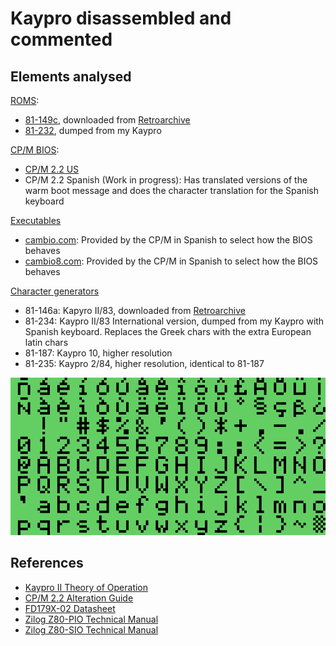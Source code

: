 # Kaypro disassembled and commented

## Elements analysed

[ROMS](rom):

- [81-149c](81-149c.s), downloaded from [Retroarchive](http://www.retroarchive.org/maslin/disks/roms/index.html)
- [81-232](81-232.s), dumped from my Kaypro

[CP/M BIOS](bios):

- [CP/M 2.2 US](bios/bios_us.us)
- CP/M 2.2 Spanish (Work in progress): Has translated versions of the warm boot message and does the character translation for the Spanish keyboard

[Executables](executables)

- [cambio.com](executable/cambio.s): Provided by the CP/M in Spanish to select how the BIOS behaves
- [cambio8.com](executable/cambio8.s): Provided by the CP/M in Spanish to select how the BIOS behaves

[Character generators](chars)

- 81-146a: Kapyro II/83, downloaded from [Retroarchive](http://www.retroarchive.org/maslin/disks/roms/index.html)
- 81-234: Kaypro II/83 International version, dumped from my Kaypro with Spanish keyboard. Replaces the Greek chars with the extra European latin chars
- 81-187: Kaypro 10, higher resolution
- 81-235: Kaypro 2/84, higher resolution, identical to 81-187

![81-234 character generator](chars/81-234.png)



## References

- [Kaypro II Theory of Operation](documentation/Kaypro%20II%20Theory%20of%20Operation%201983.pdf)
- [CP/M 2.2 Alteration Guide](documentation/CPM_2.2_Alteration_Guide_1979.pdf)
- [FD179X-02 Datasheet](documentation/FD179X-02_Data_Sheet_May1980.pdf)
- [Zilog Z80-PIO Technical Manual](documentation/Zilog%20Z80-PIO%20Technical%20Manual.pdf)
- [Zilog Z80-SIO Technical Manual](documentation/Zilog%20Z80-SIO%20Technical%20Manual.pdf)

